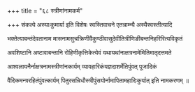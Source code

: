 +++
title = "६८ स्त्रीणांनामकर्म"

+++
संकल्पे अस्याःकुमार्या इति विशेषः स्वस्तिवाचने एतन्नाम्न्यै अस्यैस्वस्तीत्यादि

भक्तेत्याबन्तंदेवतानाम मासनामसुचक्रिणीवैकुण्ठीवासुदेवीतित्रीणिङीबन्तनिहरिरित्यविकृतं

अवशिष्टानि अष्टावाबन्तानि रोहिणीकृत्तिकेत्येवं यथायथांनाक्षत्रनामेमितिमातृदत्तमते

आश्वलायनैर्नाक्षत्रनामस्त्रीणांनकार्यम् व्यावहारिकंयज्ञदाशर्मेतिपुंवत् पूजादिकं

वैदिकमन्त्ररहितंपुंवत्कार्यम् पितुरसन्निधौस्त्रीपुंसयोर्नामापितामहादिःकुर्यात् इति नामकरणम् ॥
